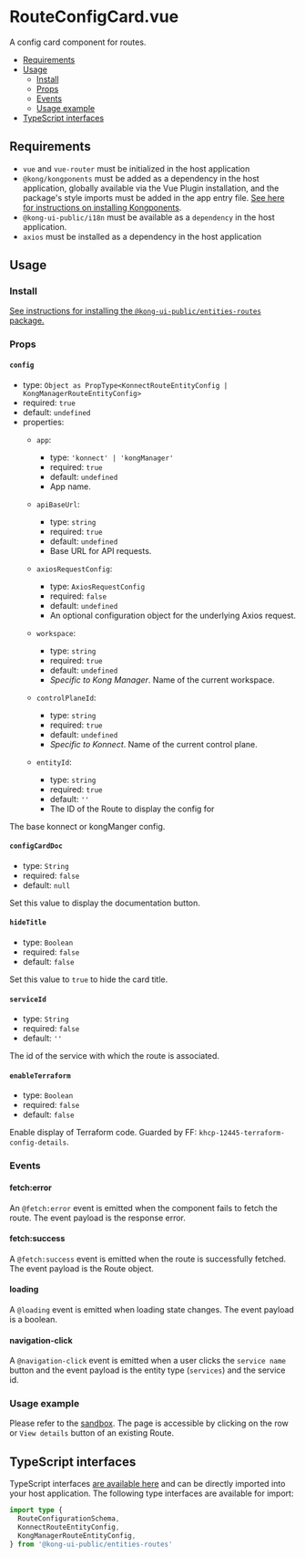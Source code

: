 # RouteConfigCard.vue

A config card component for routes.

- [Requirements](#requirements)
- [Usage](#usage)
  - [Install](#install)
  - [Props](#props)
  - [Events](#events)
  - [Usage example](#usage-example)
- [TypeScript interfaces](#typescript-interfaces)

## Requirements

- `vue` and `vue-router` must be initialized in the host application
- `@kong/kongponents` must be added as a dependency in the host application, globally available via the Vue Plugin installation, and the package's style imports must be added in the app entry file. [See here for instructions on installing Kongponents](https://kongponents.konghq.com/#globally-install-all-kongponents).
- `@kong-ui-public/i18n` must be available as a `dependency` in the host application.
- `axios` must be installed as a dependency in the host application

## Usage

### Install

[See instructions for installing the `@kong-ui-public/entities-routes` package.](../README.md#install)

### Props

#### `config`

- type: `Object as PropType<KonnectRouteEntityConfig | KongManagerRouteEntityConfig>`
- required: `true`
- default: `undefined`
- properties:
  - `app`:
    - type: `'konnect' | 'kongManager'`
    - required: `true`
    - default: `undefined`
    - App name.

  - `apiBaseUrl`:
    - type: `string`
    - required: `true`
    - default: `undefined`
    - Base URL for API requests.

  - `axiosRequestConfig`:
    - type: `AxiosRequestConfig`
    - required: `false`
    - default: `undefined`
    - An optional configuration object for the underlying Axios request.

  - `workspace`:
    - type: `string`
    - required: `true`
    - default: `undefined`
    - *Specific to Kong Manager*. Name of the current workspace.

  - `controlPlaneId`:
    - type: `string`
    - required: `true`
    - default: `undefined`
    - *Specific to Konnect*. Name of the current control plane.

  - `entityId`:
    - type: `string`
    - required: `true`
    - default: `''`
    - The ID of the Route to display the config for

The base konnect or kongManger config.

#### `configCardDoc`

- type: `String`
- required: `false`
- default: `null`

Set this value to display the documentation button.

#### `hideTitle`

- type: `Boolean`
- required: `false`
- default: `false`

Set this value to `true` to hide the card title.

#### `serviceId`

- type: `String`
- required: `false`
- default: `''`

The id of the service with which the route is associated.

#### `enableTerraform`

- type: `Boolean`
- required: `false`
- default: `false`

Enable display of Terraform code. Guarded by FF: `khcp-12445-terraform-config-details`.

### Events

#### fetch:error

An `@fetch:error` event is emitted when the component fails to fetch the route. The event payload is the response error.

#### fetch:success

A `@fetch:success` event is emitted when the route is successfully fetched. The event payload is the Route object.

#### loading

A `@loading` event is emitted when loading state changes. The event payload is a boolean.

#### navigation-click

A `@navigation-click` event is emitted when a user clicks the `service name` button and the event payload is the entity type (`services`) and the service id.

### Usage example

Please refer to the [sandbox](../sandbox/pages/RouteConfigCardPage.vue). The page is accessible by clicking on the row or `View details` button of an existing Route.

## TypeScript interfaces

TypeScript interfaces [are available here](https://github.com/Kong/public-ui-components/blob/main/packages/entities/entities-routes/src/types/route-config-card.ts) and can be directly imported into your host application. The following type interfaces are available for import:

```ts
import type {
  RouteConfigurationSchema,
  KonnectRouteEntityConfig,
  KongManagerRouteEntityConfig,
} from '@kong-ui-public/entities-routes'

